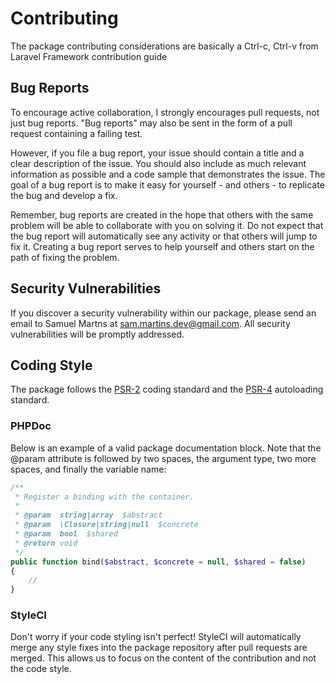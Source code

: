 # Contributing

The package contributing considerations are basically a Ctrl-c, Ctrl-v from Laravel Framework contribution guide

## Bug Reports

To encourage active collaboration, I strongly encourages pull requests, not just bug reports. "Bug reports" may also be sent in the form of a pull request containing a failing test.

However, if you file a bug report, your issue should contain a title and a clear description of the issue. You should also include as much relevant information as possible and a code sample that demonstrates the issue. The goal of a bug report is to make it easy for yourself - and others - to replicate the bug and develop a fix.

Remember, bug reports are created in the hope that others with the same problem will be able to collaborate with you on solving it. Do not expect that the bug report will automatically see any activity or that others will jump to fix it. Creating a bug report serves to help yourself and others start on the path of fixing the problem.

## Security Vulnerabilities

If you discover a security vulnerability within our package, please send an email to Samuel Martns at sam.martins.dev@gmail.com. All security vulnerabilities will be promptly addressed.

## Coding Style

The package follows the [PSR-2](https://github.com/php-fig/fig-standards/blob/master/accepted/PSR-2-coding-style-guide.md) coding standard and the [PSR-4](https://github.com/php-fig/fig-standards/blob/master/accepted/PSR-4-autoloader.md) autoloading standard.

### PHPDoc

Below is an example of a valid package documentation block. Note that the @param attribute is followed by two spaces, the argument type, two more spaces, and finally the variable name:

```php
/**
 * Register a binding with the container.
 *
 * @param  string|array  $abstract
 * @param  \Closure|string|null  $concrete
 * @param  bool  $shared
 * @return void
 */
public function bind($abstract, $concrete = null, $shared = false)
{
    //
}
```

### StyleCI

Don't worry if your code styling isn't perfect! StyleCI will automatically merge any style fixes into the package repository after pull requests are merged. This allows us to focus on the content of the contribution and not the code style.
